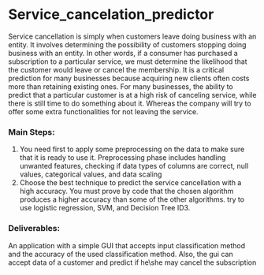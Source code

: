 # Service_cancelation_predictor
Service cancellation is simply when customers leave doing business with an entity.
It involves determining the possibility of customers stopping doing business with an entity. In other words, if a consumer has purchased a subscription to a particular service, we must determine the likelihood that the customer would leave or cancel the membership. It is a critical prediction for many businesses because acquiring new clients often costs more than retaining existing ones. For many businesses, the ability to predict that a particular customer is at a high risk of canceling service, while there is still time to do something about it. Whereas the company will try to offer some extra functionalities for not leaving the service.

### Main Steps:
  1. You need first to apply some preprocessing on the data to make sure that it is ready to use it.
     Preprocessing phase includes handling unwanted features, checking if data types of columns are correct, null values, categorical values, and data scaling
  2. Choose the best technique to predict the service cancellation with a high accuracy.
     You must prove by code that the chosen algorithm produces a higher accuracy than some of the other algorithms. 
     try to use logistic regression, SVM, and Decision Tree ID3.


### Deliverables:
An application with a simple GUI that accepts input classification method and the accuracy of the used classification method. Also, the gui can accept data of a customer and predict if he\she may cancel the subscription
